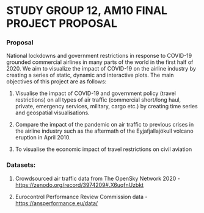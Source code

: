 

# STUDY GROUP 12, AM10 FINAL PROJECT PROPOSAL

### Proposal

National lockdowns and government restrictions in response to COVID-19 grounded commercial airlines in many parts of the world in the first half of 2020. We aim to visualize the impact of COVID-19 on the airline industry by creating a series of static, dynamic and interactive plots. The main objectives of this project are as follows:

1. Visualise the impact of COVID-19 and government policy (travel restrictions) on all types of air traffic (commercial short/long haul, private, emergency services, military, cargo etc.) by creating time series and geospatial visualisations. 

2. Compare the impact of the pandemic on air traffic to previous crises in the airline industry such as the aftermath of the Eyjafjallajökull volcano eruption in April 2010.

3. To visualise the economic impact of travel restrictions on civil aviation

### Datasets:

1. Crowdsourced air traffic data from The OpenSky Network 2020 - <https://zenodo.org/record/3974209#.X6uqfnUzbkt>

2.  Eurocontrol Performance Review Commission data - <https://ansperformance.eu/data/>









